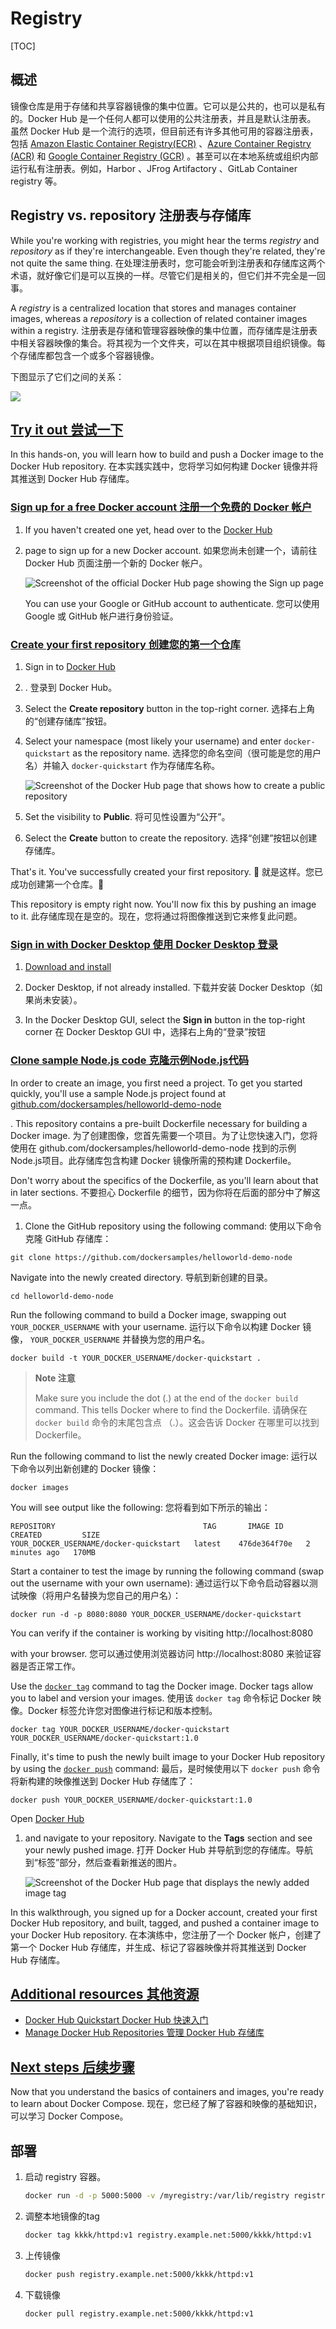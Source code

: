 # Registry

[TOC]

## 概述

镜像仓库是用于存储和共享容器镜像的集中位置。它可以是公共的，也可以是私有的。Docker Hub 是一个任何人都可以使用的公共注册表，并且是默认注册表。
虽然 Docker Hub 是一个流行的选项，但目前还有许多其他可用的容器注册表，包括 [Amazon Elastic Container Registry(ECR)](https://aws.amazon.com/ecr/) 、[Azure Container Registry (ACR)](https://azure.microsoft.com/en-in/products/container-registry) 和 [Google Container Registry (GCR)](https://cloud.google.com/artifact-registry) 。甚至可以在本地系统或组织内部运行私有注册表。例如，Harbor 、JFrog  Artifactory 、GitLab Container registry 等。

## Registry vs. repository 注册表与存储库

While you're working with registries, you might hear the terms *registry* and *repository* as if they're interchangeable. Even though they're related, they're not quite the same thing.
在处理注册表时，您可能会听到注册表和存储库这两个术语，就好像它们是可以互换的一样。尽管它们是相关的，但它们并不完全是一回事。

A *registry* is a centralized location that stores and manages container images, whereas a *repository* is a collection of related container images within a registry. 注册表是存储和管理容器映像的集中位置，而存储库是注册表中相关容器映像的集合。将其视为一个文件夹，可以在其中根据项目组织镜像。每个存储库都包含一个或多个容器镜像。

下图显示了它们之间的关系：

 ![](../../../../Image/r/registry_repository.png)

## [Try it out 尝试一下](https://docs.docker.com/guides/docker-concepts/the-basics/what-is-a-registry/#try-it-out)

In this hands-on, you will learn how to build and push a Docker image to the Docker Hub repository.
在本实践实践中，您将学习如何构建 Docker 镜像并将其推送到 Docker Hub 存储库。

### [Sign up for a free Docker account 注册一个免费的 Docker 帐户](https://docs.docker.com/guides/docker-concepts/the-basics/what-is-a-registry/#sign-up-for-a-free-docker-account)

1. If you haven't created one yet, head over to the [Docker Hub](https://hub.docker.com)

1. page to sign up for a new Docker account.
   如果您尚未创建一个，请前往 Docker Hub 页面注册一个新的 Docker 帐户。

   ![Screenshot of the official Docker Hub page showing the Sign up page](https://docs.docker.com/guides/docker-concepts/the-basics/images/dockerhub-signup.webp)

   You can use your Google or GitHub account to authenticate.
   您可以使用 Google 或 GitHub 帐户进行身份验证。

### [Create your first repository 创建您的第一个仓库](https://docs.docker.com/guides/docker-concepts/the-basics/what-is-a-registry/#create-your-first-repository)

1. Sign in to [Docker Hub](https://hub.docker.com)

2. .
   登录到 Docker Hub。

3. Select the **Create repository** button in the top-right corner.
   选择右上角的“创建存储库”按钮。

4. Select your namespace (most likely your username) and enter `docker-quickstart` as the repository name.
   选择您的命名空间（很可能是您的用户名）并输入 `docker-quickstart` 作为存储库名称。

   ![Screenshot of the Docker Hub page that shows how to create a public repository](https://docs.docker.com/guides/docker-concepts/the-basics/images/create-hub-repository.webp)

5. Set the visibility to **Public**.
   将可见性设置为“公开”。

6. Select the **Create** button to create the repository.
   选择“创建”按钮以创建存储库。

That's it. You've successfully created your first repository. 🎉
就是这样。您已成功创建第一个仓库。🎉

This repository is empty right now. You'll now fix this by pushing an image to it.
此存储库现在是空的。现在，您将通过将图像推送到它来修复此问题。

### [Sign in with Docker Desktop 使用 Docker Desktop 登录](https://docs.docker.com/guides/docker-concepts/the-basics/what-is-a-registry/#sign-in-with-docker-desktop)

1. [Download and install](https://www.docker.com/products/docker-desktop/)

2. Docker Desktop, if not already installed.
   下载并安装 Docker Desktop（如果尚未安装）。
3. In the Docker Desktop GUI, select the **Sign in** button in the top-right corner
   在 Docker Desktop GUI 中，选择右上角的“登录”按钮

### [Clone sample Node.js code 克隆示例Node.js代码](https://docs.docker.com/guides/docker-concepts/the-basics/what-is-a-registry/#clone-sample-nodejs-code)

In order to create an image, you first need a project. To get you started quickly, you'll use a sample Node.js project found at [github.com/dockersamples/helloworld-demo-node](https://github.com/dockersamples/helloworld-demo-node)

. This repository contains a pre-built Dockerfile necessary for building a Docker image.
为了创建图像，您首先需要一个项目。为了让您快速入门，您将使用在 github.com/dockersamples/helloworld-demo-node 找到的示例Node.js项目。此存储库包含构建  Docker 镜像所需的预构建 Dockerfile。

Don't worry about the specifics of the Dockerfile, as you'll learn about that in later sections.
不要担心 Dockerfile 的细节，因为你将在后面的部分中了解这一点。

1. Clone the GitHub repository using the following command:
   使用以下命令克隆 GitHub 存储库：

   

```console
git clone https://github.com/dockersamples/helloworld-demo-node
```

Navigate into the newly created directory.
导航到新创建的目录。



```console
cd helloworld-demo-node
```

Run the following command to build a Docker image, swapping out `YOUR_DOCKER_USERNAME` with your username.
运行以下命令以构建 Docker 镜像， `YOUR_DOCKER_USERNAME` 并替换为您的用户名。



```console
docker build -t YOUR_DOCKER_USERNAME/docker-quickstart .
```

> **Note 注意**
>
> Make sure you include the dot (.) at the end of the `docker build` command. This tells Docker where to find the Dockerfile.
> 请确保在 `docker build` 命令的末尾包含点 （.）。这会告诉 Docker 在哪里可以找到 Dockerfile。

Run the following command to list the newly created Docker image:
运行以下命令以列出新创建的 Docker 镜像：

```console
docker images
```

You will see output like the following:
您将看到如下所示的输出：

```console
REPOSITORY                                 TAG       IMAGE ID       CREATED         SIZE
YOUR_DOCKER_USERNAME/docker-quickstart   latest    476de364f70e   2 minutes ago   170MB
```

Start a container to test the image by running the following command (swap out the username with your own username):
通过运行以下命令启动容器以测试映像（将用户名替换为您自己的用户名）：



```console
docker run -d -p 8080:8080 YOUR_DOCKER_USERNAME/docker-quickstart 
```

You can verify if the container is working by visiting http://localhost:8080

 with your browser.
您可以通过使用浏览器访问 http://localhost:8080 来验证容器是否正常工作。

Use the [`docker tag`](https://docs.docker.com/reference/cli/docker/image/tag/) command to tag the Docker image. Docker tags allow you to label and version your images.
使用该 `docker tag` 命令标记 Docker 映像。Docker 标签允许您对图像进行标记和版本控制。

```console
docker tag YOUR_DOCKER_USERNAME/docker-quickstart YOUR_DOCKER_USERNAME/docker-quickstart:1.0 
```

Finally, it's time to push the newly built image to your Docker Hub repository by using the [`docker push`](https://docs.docker.com/reference/cli/docker/image/push/) command:
最后，是时候使用以下 `docker push` 命令将新构建的映像推送到 Docker Hub 存储库了：



```console
docker push YOUR_DOCKER_USERNAME/docker-quickstart:1.0
```

Open [Docker Hub](https://hub.docker.com)

1. and navigate to your repository. Navigate to the **Tags** section and see your newly pushed image.
   打开 Docker Hub 并导航到您的存储库。导航到“标签”部分，然后查看新推送的图片。

   ![Screenshot of the Docker Hub page that displays the newly added image tag](https://docs.docker.com/guides/docker-concepts/the-basics/images/dockerhub-tags.webp)

In this walkthrough, you signed up for a Docker account, created your  first Docker Hub repository, and built, tagged, and pushed a container  image to your Docker Hub repository.
在本演练中，您注册了一个 Docker 帐户，创建了第一个 Docker Hub 存储库，并生成、标记了容器映像并将其推送到 Docker Hub 存储库。

## [Additional resources 其他资源](https://docs.docker.com/guides/docker-concepts/the-basics/what-is-a-registry/#additional-resources)

- [Docker Hub Quickstart Docker Hub 快速入门](https://docs.docker.com/docker-hub/quickstart/)
- [Manage Docker Hub Repositories
  管理 Docker Hub 存储库](https://docs.docker.com/docker-hub/repos/)

## [Next steps 后续步骤](https://docs.docker.com/guides/docker-concepts/the-basics/what-is-a-registry/#next-steps)

Now that you understand the basics of containers and images, you're ready to learn about Docker Compose.
现在，您已经了解了容器和映像的基础知识，可以学习 Docker Compose。

## 部署

1. 启动 registry 容器。

   ```bash
   docker run -d -p 5000:5000 -v /myregistry:/var/lib/registry registry:2
   ```

2. 调整本地镜像的tag

   ```bash
   docker tag kkkk/httpd:v1 registry.example.net:5000/kkkk/httpd:v1
   ```

3. 上传镜像

   ```bash
   docker push registry.example.net:5000/kkkk/httpd:v1
   ```

4. 下载镜像

   ```bash
   docker pull registry.example.net:5000/kkkk/httpd:v1
   ```

   

